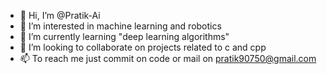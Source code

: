 - 👋 Hi, I’m @Pratik-Ai
- 👀 I’m interested in machine learning and robotics 
- 🌱 I’m currently learning "deep learning algorithms"
- 💞️ I’m looking to collaborate on projects related to c and cpp
- 📫 To reach me just commit on code or mail on pratik90750@gmail.com

<!---
Pratik-Ai/Pratik-Ai is a ✨ special ✨ repository because its `README.md` (this file) appears on your GitHub profile.
You can click the Preview link to take a look at your changes.
--->
